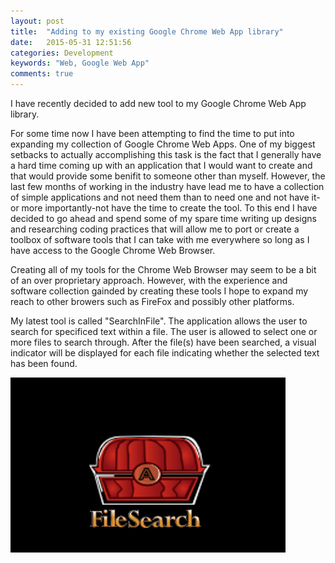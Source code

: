 ```yaml
---
layout: post
title:  "Adding to my existing Google Chrome Web App library"
date:   2015-05-31 12:51:56
categories: Development
keywords: "Web, Google Web App"
comments: true
---
```


I have recently decided to add new tool to my Google Chrome Web App library. 

For some time now I have been attempting to find the time to put into expanding my collection of Google Chrome Web Apps. One of my biggest setbacks to actually accomplishing this task is the fact that I generally have a hard time coming up with an application that I would want to create and that would provide some benifit to someone other than myself. However, the last few months of working in the industry have lead me to have a collection of simple applications and not need them than to need one and not have it-or more importantly-not have the time to create the tool. To this end I have decided to go ahead and spend some of my spare time writing up designs and researching coding practices that will allow me to port or create a toolbox of software tools that I can take with me everywhere so long as I have access to the Google Chrome Web Browser. 

Creating all of my tools for the Chrome Web Browser may seem to be a bit of an over proprietary approach. However, with the experience and software collection gainded by creating these tools I hope to expand my reach to other browers such as FireFox and possibly other platforms. 

My latest tool is called "SearchInFile". The application allows the user to search for specificed text within a file. The user is allowed to select one or more files to search through. After the file(s) have been searched, a visual indicator will be displayed for each file indicating whether the selected text has been found. 

![File Search](https://github.com/ABaker86/SearchInFile-ChromeApp/blob/master/AppImages/FileSearchSmallPoster.png)
